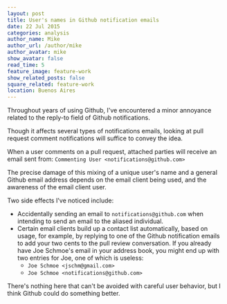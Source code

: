 ```yaml
---
layout: post
title: User's names in Github notification emails
date: 22 Jul 2015
categories: analysis
author_name: Mike
author_url: /author/mike
author_avatar: mike
show_avatar: false
read_time: 5
feature_image: feature-work
show_related_posts: false
square_related: feature-work
location: Buenos Aires
---
```


Throughout years of using Github, I've encountered a minor annoyance related to the reply-to field of Github notifications.

Though it affects several types of notifications emails, looking at pull request comment notifications will suffice to convey the idea.

When a user comments on a pull request, attached parties will receive an email sent from:
`Commenting User <notifications@github.com>`

The precise damage of this mixing of a unique user's name and a general Github email address depends on the email client being used, and the awareness of the email client user.

Two side effects I've noticed include:

* Accidentally sending an email to `notifications@github.com` when intending to send an email to the aliased individual.
* Certain email clients build up a contact list automatically, based on usage, for example, by replying to one of the Github notification emails to add your two cents to the pull review conversation. If you already have Joe Schmoe's email in your address book, you might end up with two entries for Joe, one of which is useless:
    * `Joe Schmoe <jschm@gmail.com>`
    * `Joe Schmoe <notifications@github.com>`

There's nothing here that can't be avoided with careful user behavior, but I think Github could do something better.

